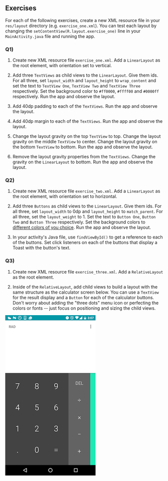 ## Exercises

For each of the following exercises, create a new XML resource file in your `res/layout` directory (e.g. `exercise_one.xml`). You can test each layout by changing the `setContentView(R.layout.exercise_one)` line in your `MainActivity.java` file and running the app.

### Q1) 

1) Create new XML resource file `exercise_one.xml`. Add a `LinearLayout` as the root element, with orientation set to vertical.

2) Add three `TextViews` as child views to the `LinearLayout`. Give them ids. For all three, set `layout_width` and `layout_height` to `wrap_content` and set the text to `TextView One`, `TextView Two` and `TextView Three` respectively. Set the background color to `#ff0000`, `#ffff00` and `#0000ff` respectively. Run the app and observe the layout.

3) Add 40dp padding to each of the `TextViews`. Run the app and observe the layout.

4) Add 40dp margin to each of the `TextViews`. Run the app and observe the layout.

5) Change the layout gravity on the top `TextView` to top. Change the layout gravity on the middle `TextView` to center. Change the layout gravity on the bottom `TextView` to bottom. Run the app and observe the layout.

6) Remove the layout gravity properties from the `TextViews`. Change the gravity on the `LinearLayout` to bottom. Run the app and observe the layout.

### Q2) 

1) Create new XML resource file `exercise_two.xml`. Add a `LinearLayout` as the root element, with orientation set to horizontal.

2) Add three `Buttons` as child views to the `LinearLayout`. Give them ids. For all three, set `layout_width` to 0dp and `layout_height` to `match_parent`. For all three, set the `layout_weight` to 1. Set the text to `Button One`, `Button Two` and `Button Three` respectively. Set the background colors to [different colors of you choice](http://www.w3schools.com/colors/colors_picker.asp). Run the app and observe the layout.

3) In your activity's Java file, use `findViewById()` to get a reference to each of the buttons. Set click listeners on each of the buttons that display a Toast with the button's text.

### Q3) 

1) Create new XML resource file `exercise_three.xml`. Add a `RelativeLayout` as the root element.

2) Inside of the `RelativeLayout`, add child views to build a layout with the same structure as the calculator screen below. You can use a `TextView` for the result display and a `Button` for each of the calculator buttons. Don't worry about adding the "three dots" menu icon or perfecting the colors or fonts -- just focus on positioning and sizing the child views.

<img src="calculator.png">
